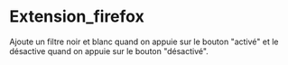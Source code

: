 # Extension_firefox
Ajoute un filtre noir et blanc quand on appuie sur le bouton "activé" et le désactive quand on appuie sur le bouton "désactivé".
